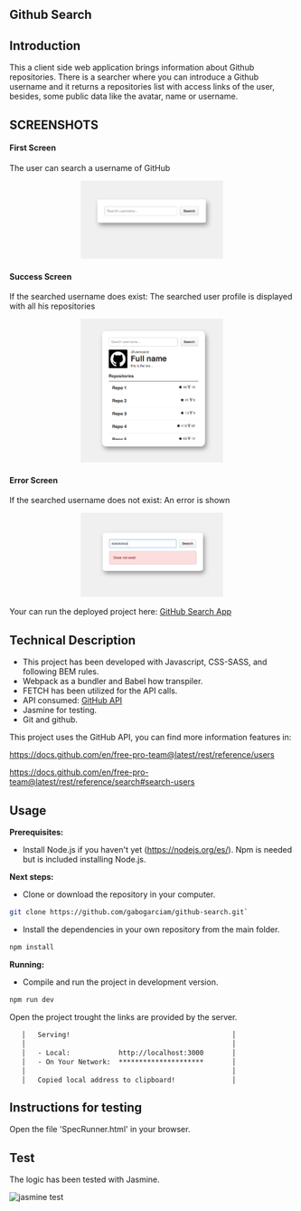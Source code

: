 ## Github Search


## Introduction

This a client side web application brings information about Github repositories. There is a searcher where you can introduce a Github username and it returns a repositories list with access links of the user, besides, some public data like the avatar, name or username.

## SCREENSHOTS

#### First Screen

The user can search a username of GitHub

<p align="center">
  <img width="50%" height="50%" src="./public/images/Search-screen.png">
</p>

#### Success Screen

If the searched username does exist: The searched user profile is displayed with all his repositories

<p align="center">
  <img width="50%" height="50%" src="./public/images/Profile-screen.png">
</p>

#### Error Screen

If the searched username does not exist: An error is shown

<p align="center">
  <img width="50%" height="50%" src="./public/images/Error-screen.png">
</p>

Your can run the deployed project here: [GitHub Search App](https://github-searching.herokuapp.com/)

## Technical Description

- This project has been developed with Javascript, CSS-SASS, and following BEM rules.
- Webpack as a bundler and Babel how transpiler.
- FETCH has been utilized for the API calls.
- API consumed: [GitHub API](https://docs.github.com/en/free-pro-team@latest/rest)
- Jasmine for testing.
- Git and github.

This project uses the GitHub API, you can find more information features in:

https://docs.github.com/en/free-pro-team@latest/rest/reference/users

https://docs.github.com/en/free-pro-team@latest/rest/reference/search#search-users

## Usage

**Prerequisites:**

- Install Node.js if you haven't yet (https://nodejs.org/es/). Npm is needed but is included installing Node.js.

**Next steps:**

- Clone or download the repository in your computer.

```bash
git clone https://github.com/gabogarciam/github-search.git`
```
- Install the dependencies in your own repository from the main folder.

```bash
npm install
```

**Running:**

- Compile and run the project in development version.
```bash
npm run dev

```

Open the project trought the links are provided by the server.

```
   │   Serving!                                        │
   │                                                   │
   │   - Local:            http://localhost:3000       │
   │   - On Your Network:  *********************       │
   │                                                   │
   │   Copied local address to clipboard!              │
```

## Instructions for testing

Open the file 'SpecRunner.html' in your browser.

## Test

The logic has been tested with Jasmine.

![jasmine test](./images/test-jasmine.png)